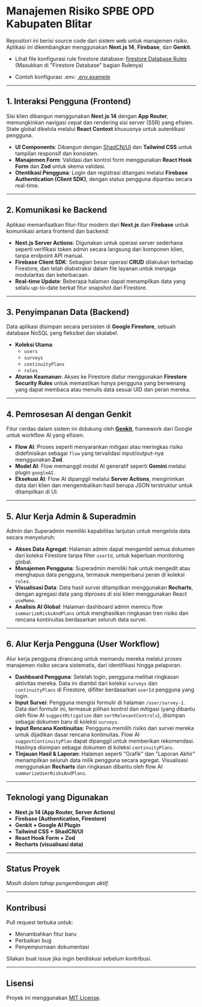 # Manajemen Risiko SPBE OPD Kabupaten Blitar

Repositori ini berisi source code dari sistem web untuk manajemen risiko. Aplikasi ini dikembangkan menggunakan **Next.js 14**, **Firebase**, dan **Genkit**.

- Lihat file konfigurasi rule firestore database: [firestore Database Rules](./Other/rulefirestoredatabase.rule) (Masukkan di "Firestore Database" bagian Rulenya)

- Contoh konfigurasi .env: [.env.example](./Other/.env.example)

---

## 1. Interaksi Pengguna (Frontend)

Sisi klien dibangun menggunakan **Next.js 14** dengan **App Router**, memungkinkan navigasi cepat dan rendering sisi server (SSR) yang efisien. State global dikelola melalui **React Context** khususnya untuk autentikasi pengguna.

- **UI Components**: Dibangun dengan [ShadCN/UI](https://ui.shadcn.com/) dan **Tailwind CSS** untuk tampilan responsif dan konsisten.
- **Manajemen Form**: Validasi dan kontrol form menggunakan **React Hook Form** dan **Zod** untuk skema validasi.
- **Otentikasi Pengguna**: Login dan registrasi ditangani melalui **Firebase Authentication (Client SDK)**, dengan status pengguna dipantau secara real-time.

---

## 2. Komunikasi ke Backend

Aplikasi memanfaatkan fitur-fitur modern dari **Next.js** dan **Firebase** untuk komunikasi antara frontend dan backend:

- **Next.js Server Actions**: Digunakan untuk operasi server sederhana seperti verifikasi token admin secara langsung dari komponen klien, tanpa endpoint API manual.
- **Firebase Client SDK**: Sebagian besar operasi **CRUD** dilakukan terhadap Firestore, dan telah diabstraksi dalam file layanan untuk menjaga modularitas dan keterbacaan.
- **Real-time Update**: Beberapa halaman dapat menampilkan data yang selalu up-to-date berkat fitur snapshot dari Firestore.

---

## 3. Penyimpanan Data (Backend)

Data aplikasi disimpan secara persisten di **Google Firestore**, sebuah database NoSQL yang fleksibel dan skalabel.

- **Koleksi Utama**:
  - `users`
  - `surveys`
  - `continuityPlans`
  - `roles`
- **Aturan Keamanan**: Akses ke Firestore diatur menggunakan **Firestore Security Rules** untuk memastikan hanya pengguna yang berwenang yang dapat membaca atau menulis data sesuai UID dan peran mereka.

---

## 4. Pemrosesan AI dengan Genkit

Fitur cerdas dalam sistem ini didukung oleh [**Genkit**](https://ai.google.dev/genkit), framework dari Google untuk workflow AI yang efisien.

- **Flow AI**: Proses seperti menyarankan mitigasi atau meringkas risiko didefinisikan sebagai `flow` yang tervalidasi input/output-nya menggunakan **Zod**.
- **Model AI**: Flow memanggil model AI generatif seperti **Gemini** melalui plugin `googleAI`.
- **Eksekusi AI**: Flow AI dipanggil melalui **Server Actions**, mengirimkan data dari klien dan mengembalikan hasil berupa JSON terstruktur untuk ditampilkan di UI.

---

## 5. Alur Kerja Admin & Superadmin

Admin dan Superadmin memiliki kapabilitas lanjutan untuk mengelola data secara menyeluruh:

- **Akses Data Agregat**: Halaman admin dapat mengambil semua dokumen dari koleksi Firestore tanpa filter `userId`, untuk keperluan monitoring global.
- **Manajemen Pengguna**: Superadmin memiliki hak untuk mengedit atau menghapus data pengguna, termasuk memperbarui peran di koleksi `roles`.
- **Visualisasi Data**: Data hasil survei ditampilkan menggunakan **Recharts**, dengan agregasi data yang diproses di sisi klien menggunakan React `useMemo`.
- **Analisis AI Global**: Halaman dashboard admin memicu flow `summarizeRisksAndPlans` untuk menghasilkan ringkasan tren risiko dan rencana kontinuitas berdasarkan seluruh data survei.

---

## 6. Alur Kerja Pengguna (User Workflow)

Alur kerja pengguna dirancang untuk memandu mereka melalui proses manajemen risiko secara sistematis, dari identifikasi hingga pelaporan.

- **Dashboard Pengguna**: Setelah login, pengguna melihat ringkasan aktivitas mereka. Data ini diambil dari koleksi `surveys` dan `continuityPlans` di Firestore, difilter berdasarkan `userId` pengguna yang login.
- **Input Survei**: Pengguna mengisi formulir di halaman `/user/survey-1`. Data dari formulir ini, termasuk pilihan kontrol dan mitigasi (yang dibantu oleh flow AI `suggestMitigation` dan `sortRelevantControls`), disimpan sebagai dokumen baru di koleksi `surveys`.
- **Input Rencana Kontinuitas**: Pengguna memilih risiko dari survei mereka untuk dijadikan dasar rencana kontinuitas. Flow AI `suggestContinuityPlan` dapat dipanggil untuk memberikan rekomendasi. Hasilnya disimpan sebagai dokumen di koleksi `continuityPlans`.
- **Tinjauan Hasil & Laporan**: Halaman seperti "Grafik" dan "Laporan Akhir" menampilkan seluruh data milik pengguna secara agregat. Visualisasi menggunakan **Recharts** dan ringkasan dibantu oleh flow AI `summarizeUserRisksAndPlans`.

---

## Teknologi yang Digunakan

- **Next.js 14 (App Router, Server Actions)**
- **Firebase (Authentication, Firestore)**
- **Genkit + Google AI Plugin**
- **Tailwind CSS + ShadCN/UI**
- **React Hook Form + Zod**
- **Recharts (visualisasi data)**

---

## Status Proyek

 *Masih dalam tahap pengembangan aktif.*

---

## Kontribusi

Pull request terbuka untuk:
- Menambahkan fitur baru
- Perbaikan bug
- Penyempurnaan dokumentasi

Silakan buat issue jika ingin berdiskusi sebelum kontribusi.

---

## Lisensi

Proyek ini menggunakan [MIT License](LICENSE).
